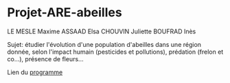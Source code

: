 # Projet-ARE-abeilles

LE MESLE Maxime
ASSAAD Elsa
CHOUVIN Juliette
BOUFRAD Inès


Sujet: étudier l'évolution d'une population d'abeilles dans une région donnée, selon l'impact humain (pesticides et pollutions), prédation (frelon et co...), présence de fleurs...




Lien du [programme](https://github.com/are-mipiA1A2/Projet-ARE-abeilles/blob/master/Simulation%20Abeilles.py)
